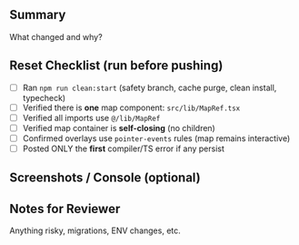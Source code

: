## Summary
What changed and why?

## Reset Checklist (run before pushing)
- [ ] Ran `npm run clean:start` (safety branch, cache purge, clean install, typecheck)
- [ ] Verified there is **one** map component: `src/lib/MapRef.tsx`
- [ ] Verified all imports use `@/lib/MapRef`
- [ ] Verified map container is **self-closing** (no children)
- [ ] Confirmed overlays use `pointer-events` rules (map remains interactive)
- [ ] Posted ONLY the **first** compiler/TS error if any persist

## Screenshots / Console (optional)

## Notes for Reviewer
Anything risky, migrations, ENV changes, etc.

